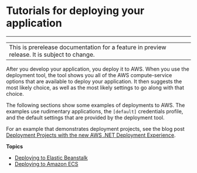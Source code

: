 # Tutorials for deploying your application<a name="deployment-tool-deploy"></a>


****  

|  | 
| --- |
| This is prerelease documentation for a feature in preview release\. It is subject to change\. | 

After you develop your application, you deploy it to AWS\. When you use the deployment tool, the tool shows you all of the AWS compute\-service options that are available to deploy your application\. It then suggests the most likely choice, as well as the most likely settings to go along with that choice\.

The following sections show some examples of deployments to AWS\. The examples use rudimentary applications, the `[default]` credentials profile, and the default settings that are provided by the deployment tool\.

For an example that demonstrates deployment projects, see the blog post [Deployment Projects with the new AWS \.NET Deployment Experience](https://aws.amazon.com/blogs/developer/dotnet-deployment-projects/)\.

**Topics**
+ [Deploying to Elastic Beanstalk](deployment-tool-deploy-beanstalk.md)
+ [Deploying to Amazon ECS](deployment-tool-deploy-ecs.md)